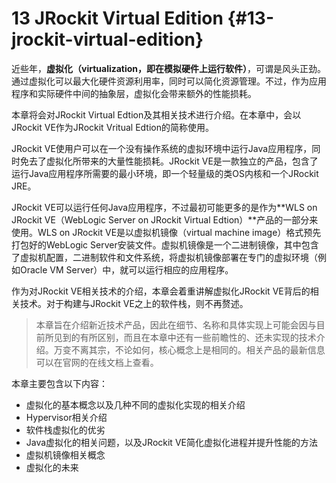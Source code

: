 # 13 JRockit Virtual Edition {#13-jrockit-virtual-edition}

近些年，**虚拟化（virtualization，即在模拟硬件上运行软件）**，可谓是风头正劲。通过虚拟化可以最大化硬件资源利用率，同时可以简化资源管理。不过，作为应用程序和实际硬件中间的抽象层，虚拟化会带来额外的性能损耗。

本章将会对JRockit Virtual Edtion及其相关技术进行介绍。在本章中，会以JRockit VE作为JRockit Vritual Edtion的简称使用。

JRockit VE使用户可以在一个没有操作系统的虚拟环境中运行Java应用程序，同时免去了虚拟化所带来的大量性能损耗。JRockit VE是一款独立的产品，包含了运行Java应用程序所需要的最小环境，即一个轻量级的类OS内核和一个JRockit JRE。

JRockit VE可以运行任何Java应用程序，不过最初可能更多的是作为**WLS on JRockit VE（WebLogic Server on JRockit Virtual Edtion）**产品的一部分来使用。WLS on JRockit VE是以虚拟机镜像（virtual machine image）格式预先打包好的WebLogic Server安装文件。虚拟机镜像是一个二进制镜像，其中包含了虚拟机配置，二进制软件和文件系统，将虚拟机镜像部署在专门的虚拟环境（例如Oracle VM Server）中，就可以运行相应的应用程序。

作为对JRockit VE相关技术的介绍，本章会着重讲解虚拟化JRockit VE背后的相关技术。对于构建与JRockit VE之上的软件栈，则不再赘述。

> 本章旨在介绍新近技术产品，因此在细节、名称和具体实现上可能会因与目前所见到的有所区别，而且在本章中还有一些前瞻性的、还未实现的技术介绍。万变不离其宗，不论如何，核心概念上是相同的。相关产品的最新信息可以在官网的在线文档上查看。

本章主要包含以下内容：

* 虚拟化的基本概念以及几种不同的虚拟化实现的相关介绍
* Hypervisor相关介绍
* 软件栈虚拟化的优劣
* Java虚拟化的相关问题，以及JRockit VE简化虚拟化进程并提升性能的方法
* 虚拟机镜像相关概念
* 虚拟化的未来



